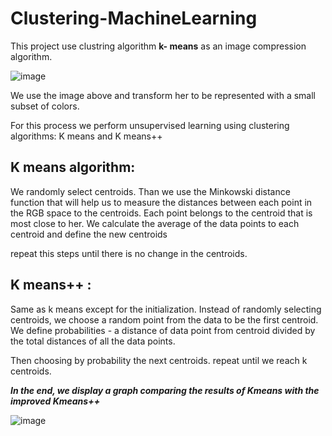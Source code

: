 # Clustering-MachineLearning

This project use clustring algorithm <strong>k- means</strong> as an image compression algorithm.

![image](https://user-images.githubusercontent.com/105008868/179601584-eedd0d9f-6768-45d4-b263-a21cdb650400.png)

We use the image above and transform her to be represented with a small subset of colors.

For this process we perform unsupervised learning using clustering algorithms: K means and K means++




## K means algorithm:
We randomly select centroids.
Than we use the Minkowski distance function that will help us to measure the distances between each point in the RGB space to the centroids.
Each point belongs to the centroid that is most close to her.
We calculate the average of the data points to each centroid and define the new centroids

repeat this steps until there is no change in the centroids.

## K means++ :
Same as k means except for the initialization.
Instead of randomly selecting centroids, we choose a random point from the data to be the first centroid.
We define probabilities - a distance of data point from centroid divided by the total distances of all the data points.

Then choosing by probability the next centroids. 
repeat until we reach k centroids.



<strong>*In the end, we display a graph comparing the results of Kmeans with the improved Kmeans++*</strong>

![image](https://user-images.githubusercontent.com/105008868/179603400-49f17e66-5768-4a71-8ac3-da07d7ee7733.png)

